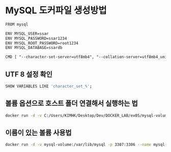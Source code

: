 # MySQL 도커파일 생성방법

```txt
FROM mysql

ENV MYSQL_USER=ssar
ENV MYSQL_PASSWORD=ssar1234
ENV MYSQL_ROOT_PASSWORD=root1234
ENV MYSQL_DATABASE=ssardb

CMD [ "--character-set-server=utf8mb4", "--collation-server=utf8mb4_unicode_ci" ]
```

## UTF 8 설정 확인

```sh
SHOW VARIABLES LIKE 'character_set_%';
```

## 볼륨 옵션으로 호스트 폴더 연결해서 실행하는 법

```sh
docker run -d -v C:/Users/KIMHK/Desktop/Dev/DOCKER_LAB/ex05/mysql-volume:/var/lib/mysql -p 3307:3306 --name mysql-container mysql-image
```

## 이름이 있는 볼륨 사용법

```sh
docker run -d -v mysql-volume:/var/lib/mysql -p 3307:3306 --name mysql-container mysql-image
```

